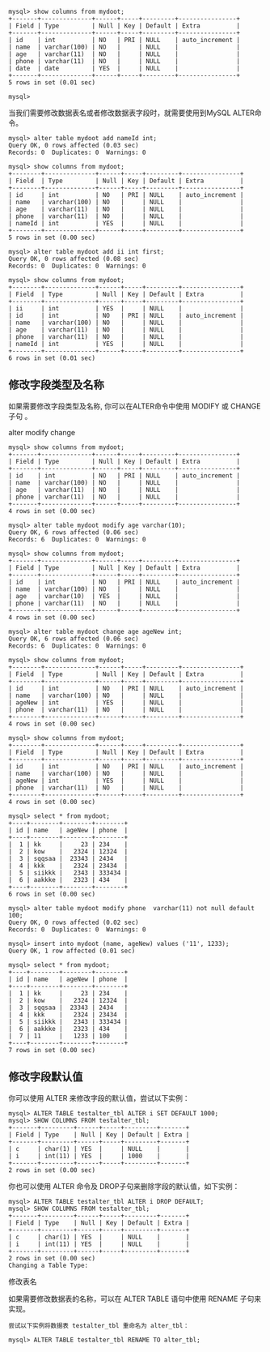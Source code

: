 	mysql> show columns from mydoot;
	+-------+--------------+------+-----+---------+----------------+
	| Field | Type         | Null | Key | Default | Extra          |
	+-------+--------------+------+-----+---------+----------------+
	| id    | int          | NO   | PRI | NULL    | auto_increment |
	| name  | varchar(100) | NO   |     | NULL    |                |
	| age   | varchar(11)  | NO   |     | NULL    |                |
	| phone | varchar(11)  | NO   |     | NULL    |                |
	| date  | date         | YES  |     | NULL    |                |
	+-------+--------------+------+-----+---------+----------------+
	5 rows in set (0.01 sec)
	
	mysql>

当我们需要修改数据表名或者修改数据表字段时，就需要使用到MySQL ALTER命令。

	mysql> alter table mydoot add nameId int;
	Query OK, 0 rows affected (0.03 sec)
	Records: 0  Duplicates: 0  Warnings: 0
	
	mysql> show columns from mydoot;
	+--------+--------------+------+-----+---------+----------------+
	| Field  | Type         | Null | Key | Default | Extra          |
	+--------+--------------+------+-----+---------+----------------+
	| id     | int          | NO   | PRI | NULL    | auto_increment |
	| name   | varchar(100) | NO   |     | NULL    |                |
	| age    | varchar(11)  | NO   |     | NULL    |                |
	| phone  | varchar(11)  | NO   |     | NULL    |                |
	| nameId | int          | YES  |     | NULL    |                |
	+--------+--------------+------+-----+---------+----------------+
	5 rows in set (0.00 sec)
	
	mysql> alter table mydoot add ii int first;
	Query OK, 0 rows affected (0.08 sec)
	Records: 0  Duplicates: 0  Warnings: 0
	
	mysql> show columns from mydoot;
	+--------+--------------+------+-----+---------+----------------+
	| Field  | Type         | Null | Key | Default | Extra          |
	+--------+--------------+------+-----+---------+----------------+
	| ii     | int          | YES  |     | NULL    |                |
	| id     | int          | NO   | PRI | NULL    | auto_increment |
	| name   | varchar(100) | NO   |     | NULL    |                |
	| age    | varchar(11)  | NO   |     | NULL    |                |
	| phone  | varchar(11)  | NO   |     | NULL    |                |
	| nameId | int          | YES  |     | NULL    |                |
	+--------+--------------+------+-----+---------+----------------+
	6 rows in set (0.01 sec)

## 修改字段类型及名称

如果需要修改字段类型及名称, 你可以在ALTER命令中使用 MODIFY 或 CHANGE 子句 。

alter modify change

	mysql> show columns from mydoot;
	+-------+--------------+------+-----+---------+----------------+
	| Field | Type         | Null | Key | Default | Extra          |
	+-------+--------------+------+-----+---------+----------------+
	| id    | int          | NO   | PRI | NULL    | auto_increment |
	| name  | varchar(100) | NO   |     | NULL    |                |
	| age   | varchar(11)  | NO   |     | NULL    |                |
	| phone | varchar(11)  | NO   |     | NULL    |                |
	+-------+--------------+------+-----+---------+----------------+
	4 rows in set (0.00 sec)

	mysql> alter table mydoot modify age varchar(10);
	Query OK, 6 rows affected (0.06 sec)
	Records: 6  Duplicates: 0  Warnings: 0

	mysql> show columns from mydoot;
	+-------+--------------+------+-----+---------+----------------+
	| Field | Type         | Null | Key | Default | Extra          |
	+-------+--------------+------+-----+---------+----------------+
	| id    | int          | NO   | PRI | NULL    | auto_increment |
	| name  | varchar(100) | NO   |     | NULL    |                |
	| age   | varchar(10)  | YES  |     | NULL    |                |
	| phone | varchar(11)  | NO   |     | NULL    |                |
	+-------+--------------+------+-----+---------+----------------+
	4 rows in set (0.00 sec)

	mysql> alter table mydoot change age ageNew int;
	Query OK, 6 rows affected (0.06 sec)
	Records: 6  Duplicates: 0  Warnings: 0

	mysql> show columns from mydoot;
	+--------+--------------+------+-----+---------+----------------+
	| Field  | Type         | Null | Key | Default | Extra          |
	+--------+--------------+------+-----+---------+----------------+
	| id     | int          | NO   | PRI | NULL    | auto_increment |
	| name   | varchar(100) | NO   |     | NULL    |                |
	| ageNew | int          | YES  |     | NULL    |                |
	| phone  | varchar(11)  | NO   |     | NULL    |                |
	+--------+--------------+------+-----+---------+----------------+
	4 rows in set (0.00 sec)

	mysql> show columns from mydoot;
	+--------+--------------+------+-----+---------+----------------+
	| Field  | Type         | Null | Key | Default | Extra          |
	+--------+--------------+------+-----+---------+----------------+
	| id     | int          | NO   | PRI | NULL    | auto_increment |
	| name   | varchar(100) | NO   |     | NULL    |                |
	| ageNew | int          | YES  |     | NULL    |                |
	| phone  | varchar(11)  | NO   |     | NULL    |                |
	+--------+--------------+------+-----+---------+----------------+
	4 rows in set (0.00 sec)
	
	mysql> select * from mydoot;
	+----+--------+--------+--------+
	| id | name   | ageNew | phone  |
	+----+--------+--------+--------+
	|  1 | kk     |     23 | 234    |
	|  2 | kow    |   2324 | 12324  |
	|  3 | sqqsaa |  23343 | 2434   |
	|  4 | kkk    |   2324 | 23434  |
	|  5 | siikkk |   2343 | 333434 |
	|  6 | aakkke |   2323 | 434    |
	+----+--------+--------+--------+
	6 rows in set (0.00 sec)
	
	mysql> alter table mydoot modify phone  varchar(11) not null default 100;
	Query OK, 0 rows affected (0.02 sec)
	Records: 0  Duplicates: 0  Warnings: 0
	
	mysql> insert into mydoot (name, ageNew) values ('11', 1233);
	Query OK, 1 row affected (0.01 sec)
	
	mysql> select * from mydoot;
	+----+--------+--------+--------+
	| id | name   | ageNew | phone  |
	+----+--------+--------+--------+
	|  1 | kk     |     23 | 234    |
	|  2 | kow    |   2324 | 12324  |
	|  3 | sqqsaa |  23343 | 2434   |
	|  4 | kkk    |   2324 | 23434  |
	|  5 | siikkk |   2343 | 333434 |
	|  6 | aakkke |   2323 | 434    |
	|  7 | 11     |   1233 | 100    |
	+----+--------+--------+--------+
	7 rows in set (0.00 sec)

## 修改字段默认值

你可以使用 ALTER 来修改字段的默认值，尝试以下实例：

	mysql> ALTER TABLE testalter_tbl ALTER i SET DEFAULT 1000;
	mysql> SHOW COLUMNS FROM testalter_tbl;
	+-------+---------+------+-----+---------+-------+
	| Field | Type    | Null | Key | Default | Extra |
	+-------+---------+------+-----+---------+-------+
	| c     | char(1) | YES  |     | NULL    |       |
	| i     | int(11) | YES  |     | 1000    |       |
	+-------+---------+------+-----+---------+-------+
	2 rows in set (0.00 sec)

你也可以使用 ALTER 命令及 DROP子句来删除字段的默认值，如下实例：

	mysql> ALTER TABLE testalter_tbl ALTER i DROP DEFAULT;
	mysql> SHOW COLUMNS FROM testalter_tbl;
	+-------+---------+------+-----+---------+-------+
	| Field | Type    | Null | Key | Default | Extra |
	+-------+---------+------+-----+---------+-------+
	| c     | char(1) | YES  |     | NULL    |       |
	| i     | int(11) | YES  |     | NULL    |       |
	+-------+---------+------+-----+---------+-------+
	2 rows in set (0.00 sec)
	Changing a Table Type:

修改表名

如果需要修改数据表的名称，可以在 ALTER TABLE 语句中使用 RENAME 子句来实现。

	尝试以下实例将数据表 testalter_tbl 重命名为 alter_tbl：

	mysql> ALTER TABLE testalter_tbl RENAME TO alter_tbl;




